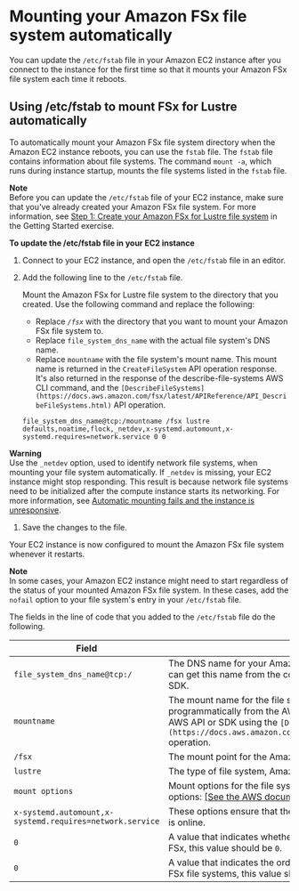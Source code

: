 # Mounting your Amazon FSx file system automatically<a name="mount-fs-auto-mount-onreboot"></a>

 You can update the `/etc/fstab` file in your Amazon EC2 instance after you connect to the instance for the first time so that it mounts your Amazon FSx file system each time it reboots\.

## Using /etc/fstab to mount FSx for Lustre automatically<a name="lustre-mount-fs-auto-mount-update-fstab"></a>

To automatically mount your Amazon FSx file system directory when the Amazon EC2 instance reboots, you can use the `fstab` file\. The `fstab` file contains information about file systems\. The command `mount -a`, which runs during instance startup, mounts the file systems listed in the `fstab` file\.

**Note**  
Before you can update the `/etc/fstab` file of your EC2 instance, make sure that you've already created your Amazon FSx file system\. For more information, see [Step 1: Create your Amazon FSx for Lustre file system](getting-started-step1.md) in the Getting Started exercise\.

**To update the /etc/fstab file in your EC2 instance**

1. Connect to your EC2 instance, and open the `/etc/fstab` file in an editor\.

1. Add the following line to the `/etc/fstab` file\. 

   Mount the Amazon FSx for Lustre file system to the directory that you created\. Use the following command and replace the following:
   + Replace *`/fsx`* with the directory that you want to mount your Amazon FSx file system to\.
   + Replace `file_system_dns_name` with the actual file system's DNS name\.
   + Replace `mountname` with the file system's mount name\. This mount name is returned in the `CreateFileSystem` API operation response\. It's also returned in the response of the describe\-file\-systems AWS CLI command, and the `[DescribeFileSystems](https://docs.aws.amazon.com/fsx/latest/APIReference/API_DescribeFileSystems.html)` API operation\.

   ```
   file_system_dns_name@tcp:/mountname /fsx lustre defaults,noatime,flock,_netdev,x-systemd.automount,x-systemd.requires=network.service 0 0
   ```
**Warning**  
Use the `_netdev` option, used to identify network file systems, when mounting your file system automatically\. If `_netdev` is missing, your EC2 instance might stop responding\. This result is because network file systems need to be initialized after the compute instance starts its networking\. For more information, see [Automatic mounting fails and the instance is unresponsive](mount-troubleshooting.md#lustre-automount-fails)\.

1. Save the changes to the file\.

Your EC2 instance is now configured to mount the Amazon FSx file system whenever it restarts\.

**Note**  
In some cases, your Amazon EC2 instance might need to start regardless of the status of your mounted Amazon FSx file system\. In these cases, add the `nofail` option to your file system's entry in your `/etc/fstab` file\.

The fields in the line of code that you added to the `/etc/fstab` file do the following\.


| Field | Description | 
| --- | --- | 
|  `file_system_dns_name@tcp:/`  |  The DNS name for your Amazon FSx file system, which identifies the file system\. You can get this name from the console or programmatically from the AWS CLI or an AWS SDK\.  | 
|  `mountname`  | The mount name for the file system\. You can get this name from the console or programmatically from the AWS CLI using the describe\-file\-systems command or the AWS API or SDK using the `[DescribeFileSystems](https://docs.aws.amazon.com/fsx/latest/APIReference/API_DescribeFileSystems.html)` operation\. | 
|  `/fsx`  |  The mount point for the Amazon FSx file system on your EC2 instance\.  | 
|  `lustre`  |  The type of file system, Amazon FSx\.  | 
|  `mount options`  |  Mount options for the file system, presented as a comma\-separated list of the following options: [\[See the AWS documentation website for more details\]](http://docs.aws.amazon.com/fsx/latest/LustreGuide/mount-fs-auto-mount-onreboot.html)  | 
|  `x-systemd.automount,x-systemd.requires=network.service`  |  These options ensure that the auto mounter does not run until the network connectivity is online\.  | 
|  `0`  |  A value that indicates whether the file system should be backed up by `dump`\. For Amazon FSx, this value should be `0`\.  | 
|  `0`  |  A value that indicates the order in which `fsck` checks file systems at boot\. For Amazon FSx file systems, this value should be `0` to indicate that `fsck` should not run at startup\.  | 